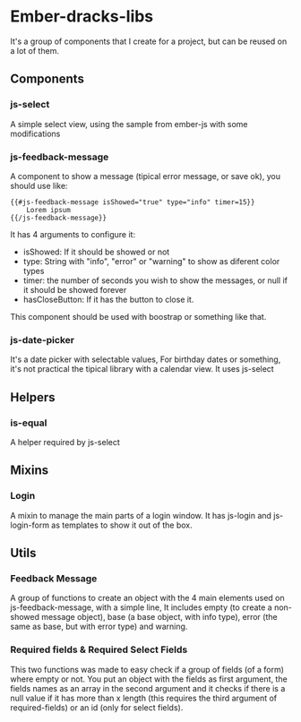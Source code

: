 # Ember-dracks-libs

It's a group of components that I create for a project, but can be reused on a lot of them. 

## Components

### js-select 

A simple select view, using the sample from ember-js with some modifications

### js-feedback-message

A component to show a message (tipical error message, or save ok), you should use like:
```
{{#js-feedback-message isShowed="true" type="info" timer=15}}
	Lorem ipsum
{{/js-feedback-message}}
```

It has 4 arguments to configure it:
  * isShowed: If it should be showed or not
  * type: String with "info", "error" or "warning" to show as diferent color types
  * timer: the number of seconds you wish to show the messages, or null if it should be showed forever
  * hasCloseButton: If it has the button to close it. 
  
This component should be used with boostrap or something like that. 

### js-date-picker

It's a date picker with selectable values, For birthday dates or something, it's not practical the tipical library with 
a calendar view. It uses js-select

## Helpers

### is-equal

A helper required by js-select

## Mixins

### Login

A mixin to manage the main parts of a login window. It has js-login and js-login-form as templates to show it out of the 
box. 

## Utils

### Feedback Message

A group of functions to create an object with the 4 main elements used on js-feedback-message, with a simple line, It 
includes empty (to create a non-showed message object), base (a base object, with info type), error (the same as base, 
but with error type) and warning.
 
### Required fields & Required Select Fields

This two functions was made to easy check if a group of fields (of a form) where empty or not. You put an object with
 the fields as first argument, the fields names as an array in the second argument and it checks if there is a null value
 if it has more than x length (this requires the third argument of required-fields) or an id (only for select fields). 
